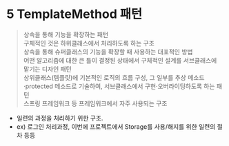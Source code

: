 # 5 TemplateMethod 패턴

> 상속을 통해 기능을 확장하는 패턴  
> 구체적인 것은 하위클래스에서 처리하도록 하는 구조  
> 상속을 통해 슈퍼클래스의 기능을 확장할 때 사용하는 대표적인 방법  
> 어떤 알고리즘에 대한 큰 틀이 결정된 상태에서 구체적인 설계를 서브클래스에 맡기는 디자인 패턴  
> 상위클래스(템플릿)에 기본적인 로직의 흐름 구성, 그 일부를 추상 메소드·protected 메소드로 기술하여, 서브클래스에서 구현·오버라이딩하도록 하는 패턴  
> 스프링 프레임워크 등 프레임워크에서 자주 사용되는 구조  

* 일련의 과정을 처리하기 위한 구조.
* ex) 로그인 처리과정, 이번에 프로젝트에서 Storage를 사용/해지를 위한 일련의 절차 등등